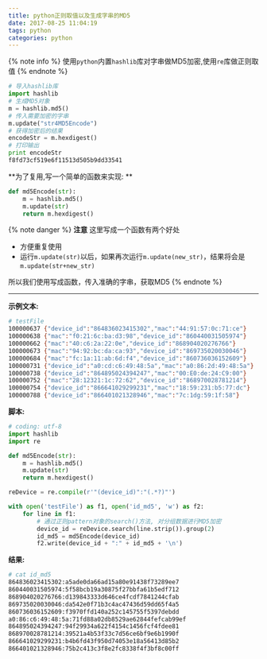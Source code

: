 ```yaml
---
title: python正则取值以及生成字串的MD5
date: 2017-08-25 11:04:19
tags: python
categories: python
---
```


{% note info %}
使用`python`内置`hashlib`库对字串做MD5加密,使用`re`库做正则取值
{% endnote %}

<!-- more -->


```python
# 导入hashlib库
import hashlib
# 生成MD5对象
m = hashlib.md5()
# 传入需要加密的字串
m.update("str4MD5Encode")
# 获得加密后的结果
encodeStr = m.hexdigest()
# 打印输出
print encodeStr
f8fd73cf519e6f11513d505b9dd33541
```

**为了复用,写一个简单的函数来实现: **
```python
def md5Encode(str):
    m = hashlib.md5()
    m.update(str)
    return m.hexdigest()
```

{% note danger %}
**注意**
这里写成一个函数有两个好处
- 方便重复使用
- 运行`m.update(str)`以后，如果再次运行`m.update(new_str)`，结果将会是`m.update(str+new_str)`

所以我们使用写成函数，传入准确的字串，获取MD5
{% endnote %}

----------


**示例文本:**
```bash
# testFile
100000637 {"device_id":"864836023415302","mac":"44:91:57:0c:71:ce"}
100000638 {"mac":"f0:21:6c:ba:d3:98","device_id":"860440031505974"}
100000662 {"mac":"40:c6:2a:22:0e","device_id":"868904020276766"}
100000673 {"mac":"94:92:bc:da:ca:93","device_id":"869735020030046"}
100000684 {"mac":"fc:1a:11:ab:6d:f4","device_id":"860736036152609"}
100000731 {"device_id":"a0:cd:c6:49:48:5a","mac":"a0:86:2d:49:48:5a"}
100000738 {"device_id":"864895024394247","mac":"00:E0:de:24:C9:00"}
100000752 {"mac":"28:12321:1c:72:62","device_id":"868970028781214"}
100000754 {"device_id":"866641029299231","mac":"18:59:231:b5:77:dc"}
100000788 {"device_id":"866401021328946","mac":"7c:1dg:59:1f:58"}
```

**脚本:**
```python
# coding: utf-8
import hashlib
import re

def md5Encode(str):
    m = hashlib.md5()
    m.update(str)
    return m.hexdigest()

reDevice = re.compile(r'"(device_id)":"(.*?)"')

with open('testFile') as f1, open('id_md5', 'w') as f2:
    for line in f1:
        # 通过正则pattern对象的search()方法, 对分组数据进行MD5加密
        device_id = reDevice.search(line.strip()).group(2)
        id_md5 = md5Encode(device_id)
        f2.write(device_id + ":" + id_md5 + '\n')
```

**结果:**
```bash
# cat id_md5
864836023415302:a5ade0da66ad15a80e91438f73289ee7
860440031505974:5f58bcb19a30875f27bbfa61b5edf712
868904020276766:d139843333d646ce4fcdf7841244cfab
869735020030046:da542e0f71b3c4ac47436d59dd65f4a5
860736036152609:f3970ffd140a252c145755f5397debdd
a0:86:c6:49:48:5a:71fd88a02db8529ae62844fefcab99ef
864895024394247:94f29934a622f4154c1456fcf4fdee81
868970028781214:39521a4b53f33c7d56ce6bf9e6b1990f
866641029299231:b4b6fd43f950d74053e18a56413d85b2
866401021328946:75b2c413c3f8e2fc8338f4f3bf8c00ff
```